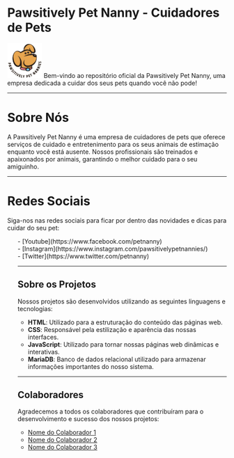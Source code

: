 <h1>Pawsitively Pet Nanny - Cuidadores de Pets</h1>

<img src="PAWSITIVELY.png" widht="80" height="80"></img>
Bem-vindo ao repositório oficial da Pawsitively Pet Nanny, uma empresa dedicada a cuidar dos seus pets quando você não pode!

---

<h1>Sobre Nós</h1>

<p>A Pawsitively Pet Nanny é uma empresa de cuidadores de pets que oferece serviços de cuidado e entretenimento para os seus animais de estimação enquanto você está ausente. Nossos profissionais são treinados e apaixonados por animais, garantindo o melhor cuidado para o seu amiguinho.</p>

---

<h1>Redes Sociais</h1>

<p>Siga-nos nas redes sociais para ficar por dentro das novidades e dicas para cuidar do seu pet:
<ul>
  <p>
- [Youtube](https://www.facebook.com/petnanny)<br>
- [Instagram](https://www.instagram.com/pawsitivelypetnannies/)<br>
- [Twitter](https://www.twitter.com/petnanny)
</p>

---

## Sobre os Projetos

Nossos projetos são desenvolvidos utilizando as seguintes linguagens e tecnologias:

- **HTML**: Utilizado para a estruturação do conteúdo das páginas web.
- **CSS**: Responsável pela estilização e aparência das nossas interfaces.
- **JavaScript**: Utilizado para tornar nossas páginas web dinâmicas e interativas.
- **MariaDB**: Banco de dados relacional utilizado para armazenar informações importantes do nosso sistema.

---

## Colaboradores

Agradecemos a todos os colaboradores que contribuíram para o desenvolvimento e sucesso dos nossos projetos:

- [Nome do Colaborador 1](link_para_perfil_no_github)
- [Nome do Colaborador 2](link_para_perfil_no_github)
- [Nome do Colaborador 3](link_para_perfil_no_github)

